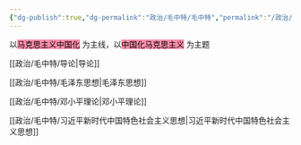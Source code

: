 ```yaml
---
{"dg-publish":true,"dg-permalink":"政治/毛中特/毛中特","permalink":"/政治/毛中特/毛中特/","dgHomeLink":true,"dgPassFrontmatter":false}
---
```



以<mark style="background: #FF5582A6;">马克思主义中国化</mark> 为主线，以<mark style="background: #FF5582A6;">中国化马克思主义</mark> 为主题

[[政治/毛中特/导论|导论]]

[[政治/毛中特/毛泽东思想|毛泽东思想]]

[[政治/毛中特/邓小平理论|邓小平理论]]

[[政治/毛中特/习近平新时代中国特色社会主义思想|习近平新时代中国特色社会主义思想]]
